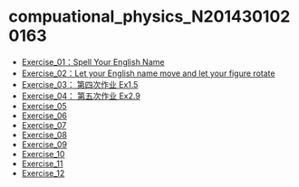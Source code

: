 # compuational_physics_N2014301020163
* [Exercise_01：Spell Your English Name](https://github.com/2014301020163/compuational_physics_N2014301020163/blob/master/Spell%20Name)
* [Exercise_02：Let your English name move and let your figure rotate](https://www.zybuluo.com/2014301020163/note/513103)
* [Exercise_03： 第四次作业 Ex1.5](https://www.zybuluo.com/2014301020163/note/525523)
* [Exercise_04： 第五次作业 Ex2.9](https://www.zybuluo.com/2014301020163/note/533868)
* [Exercise_05]()
* [Exercise_06]()
* [Exercise_07]()
* [Exercise_08]()
* [Exercise_09]()
* [Exercise_10]()
* [Exercise_11]()
* [Exercise_12]()
